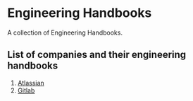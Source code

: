 # Engineering Handbooks
A collection of Engineering Handbooks. 

## List of companies and their engineering handbooks
1. [Atlassian](https://www.atlassian.com/engineering/handbook)
2. [Gitlab](https://about.gitlab.com/handbook/engineering/development/principles/)
